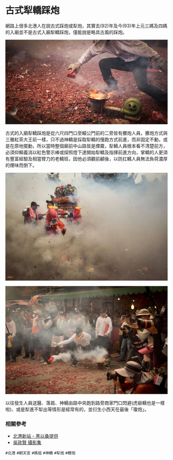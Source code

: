 # 古式犁轎踩炮

網路上很多北港人在說古式踩炮或犁炮，其實去(92)年及今(93)年上元三媽及四媽的入廟並不是古式入廟犁轎踩炮，僅能說是略具古風的踩炮。

![火爐中的木炭將犁頭生燒紅（吳政賢 攝）](img/001.jpg)

古式的入廟犁轎踩炮是從六尺四門口至轅公門前的二旁皆有擲炮人員，擲炮方式與三雅紅茶大王前一樣，只不過神轎是採取犁轎的慢跑方式前進，而非固定不動，或是在原地擺動，所以當時整個廟前中山路皆是煙霧，犁轎人員根本看不清楚前方，必須仰賴義消以紅色警示棒或探照燈下達開始犁轎及指揮前進方向，掌轎的人更須有豐富經驗及相當臂力的老轎班，因他必須觀前顧後，以防扛轎人員無法負荷濃厚的煙味而倒下。

![犁炮時大量的炮煙（吳政賢 攝）](img/002.jpg)

![犁炮手（吳政賢 攝）](img/003.jpg)

以往發生人員送醫、落肩、神轎由路中央跑到路旁商家門口閃避(虎爺轎也是一樣啦)、或是犁進不犁出等情形是經常有的，並衍生小西天在最後「瓊炮」。


### 相關參考
* [北港新站 - 黑以桑提供](http://www.peikang.idv.tw)
* [吳政賢 攝影集](https://www.facebook.com/comdan66)

`#北港` `#朝天宮` `#媽祖` `#神轎` `#犁炮` `#鞭炮`
